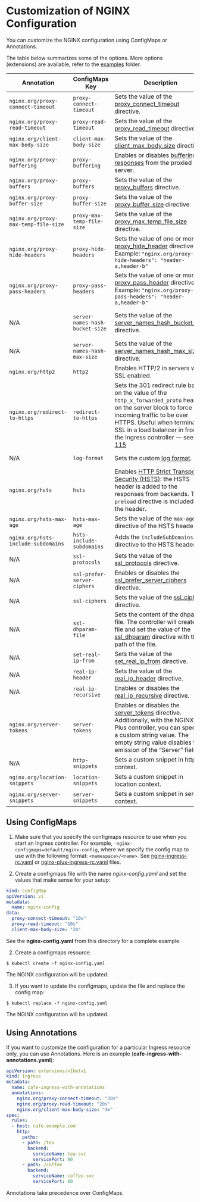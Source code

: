 # Customization of NGINX Configuration

You can customize the NGINX configuration using ConfigMaps or Annotations.

The table below summarizes some of the options. More options (extensions) are available, refer to the [examples](..) folder.

| Annotation | ConfigMaps Key | Description | Default |
| ---------- | -------------- | ----------- | ------- |
| `nginx.org/proxy-connect-timeout` | `proxy-connect-timeout` | Sets the value of the [proxy_connect_timeout](http://nginx.org/en/docs/http/ngx_http_proxy_module.html#proxy_connect_timeout) directive. | `60s` |
| `nginx.org/proxy-read-timeout` | `proxy-read-timeout` | Sets the value of the [proxy_read_timeout](http://nginx.org/en/docs/http/ngx_http_proxy_module.html#proxy_read_timeout) directive. | `60s` |
| `nginx.org/client-max-body-size` | `client-max-body-size` | Sets the value of the [client_max_body_size](http://nginx.org/en/docs/http/ngx_http_core_module.html#client_max_body_size) directive. | `1m` |
| `nginx.org/proxy-buffering` | `proxy-buffering` | Enables or disables [buffering of responses](http://nginx.org/en/docs/http/ngx_http_proxy_module.html#proxy_buffering) from the proxied server. | `True` |
| `nginx.org/proxy-buffers` | `proxy-buffers` | Sets the value of the [proxy_buffers](http://nginx.org/en/docs/http/ngx_http_proxy_module.html#proxy_buffers) directive. | Depends on the platform. |
| `nginx.org/proxy-buffer-size` | `proxy-buffer-size` | Sets the value of the [proxy_buffer_size](http://nginx.org/en/docs/http/ngx_http_proxy_module.html#proxy_buffer_size) directive | Depends on the platform. |
| `nginx.org/proxy-max-temp-file-size` | `proxy-max-temp-file-size` | Sets the value of the  [proxy_max_temp_file_size](http://nginx.org/en/docs/http/ngx_http_proxy_module.html#proxy_max_temp_file_size) directive. | `1024m` |
| `nginx.org/proxy-hide-headers` | `proxy-hide-headers` | Sets the value of one or more  [proxy_hide_header](http://nginx.org/en/docs/http/ngx_http_proxy_module.html#proxy_hide_header) directives. Example: `"nginx.org/proxy-hide-headers": "header-a,header-b"` | N/A |
| `nginx.org/proxy-pass-headers` | `proxy-pass-headers` | Sets the value of one or more   [proxy_pass_header](http://nginx.org/en/docs/http/ngx_http_proxy_module.html#proxy_pass_header) directives. Example: `"nginx.org/proxy-pass-headers": "header-a,header-b"` | N/A |
| N/A | `server-names-hash-bucket-size` | Sets the value of the [server_names_hash_bucket_size](http://nginx.org/en/docs/http/ngx_http_core_module.html#server_names_hash_bucket_size) directive. | Depends on the size of the processor’s cache line. |
| N/A | `server-names-hash-max-size` | Sets the value of the [server_names_hash_max_size](http://nginx.org/en/docs/http/ngx_http_core_module.html#server_names_hash_max_size) directive. | `512` |
| `nginx.org/http2` | `http2` | Enables HTTP/2 in servers with SSL enabled. | `False` |
| `nginx.org/redirect-to-https` | `redirect-to-https` | Sets the 301 redirect rule based on the value of the `http_x_forwarded_proto` header on the server block to force incoming traffic to be over HTTPS. Useful when terminating SSL in a load balancer in front of the Ingress controller — see [115](https://github.com/nginxinc/kubernetes-ingress/issues/115) | `False` |
| N/A | `log-format` | Sets the custom [log format](http://nginx.org/en/docs/http/ngx_http_log_module.html#log_format).  | See the [template file](../../nginx-controller/nginx/nginx.conf.tmpl). |  
| `nginx.org/hsts` | `hsts` | Enables [HTTP Strict Transport Security (HSTS)](https://www.nginx.com/blog/http-strict-transport-security-hsts-and-nginx/): the HSTS header is added to the responses from backends. The `preload` directive is included in the header. | `False` |
| `nginx.org/hsts-max-age` | `hsts-max-age` | Sets the value of the `max-age` directive of the HSTS header. | `2592000` (1 month) |
| `nginx.org/hsts-include-subdomains` | `hsts-include-subdomains` | Adds the `includeSubDomains` directive to the HSTS header. | `False`|
| N/A | `ssl-protocols` | Sets the value of the [ssl_protocols](http://nginx.org/en/docs/http/ngx_http_ssl_module.html#ssl_protocols) directive. | `TLSv1 TLSv1.1 TLSv1.2`|
| N/A | `ssl-prefer-server-ciphers` | Enables or disables the [ssl_prefer_server_ciphers](http://nginx.org/en/docs/http/ngx_http_ssl_module.html#ssl_prefer_server_ciphers) directive. | `False`|
| N/A | `ssl-ciphers` | Sets the value of the [ssl_ciphers](http://nginx.org/en/docs/http/ngx_http_ssl_module.html#ssl_ciphers) directive. | `HIGH:!aNULL:!MD5`|
| N/A | `ssl-dhparam-file` | Sets the content of the dhparam file. The controller will create the file and set the value of the [ssl_dhparam](http://nginx.org/en/docs/http/ngx_http_ssl_module.html#ssl_dhparam) directive with the path of the file.  | N/A|
| N/A | `set-real-ip-from` | Sets the value of the [set_real_ip_from](http://nginx.org/en/docs/http/ngx_http_realip_module.html#set_real_ip_from) directive. | N/A |
| N/A | `real-ip-header` | Sets the value of the [real_ip_header](http://nginx.org/en/docs/http/ngx_http_realip_module.html#real_ip_header) directive. | `X-Real-IP`|
| N/A | `real-ip-recursive` | Enables or disables the [real_ip_recursive](http://nginx.org/en/docs/http/ngx_http_realip_module.html#real_ip_recursive) directive. | `False`|
| `nginx.org/server-tokens` | `server-tokens` | Enables or disables the [server_tokens](http://nginx.org/en/docs/http/ngx_http_core_module.html#server_tokens) directive. Additionally, with the NGINX Plus controller, you can specify a custom string value. The empty string value disables the emission of the “Server” field. | `True`|
| N/A | `http-snippets` | Sets a custom snippet in http context. | N/A |
| `nginx.org/location-snippets` | `location-snippets` | Sets a custom snippet in location context. | N/A |
| `nginx.org/server-snippets` | `server-snippets` | Sets a custom snippet in server context. | N/A |

## Using ConfigMaps

1. Make sure that you specify the configmaps resource to use when you start an Ingress controller.
For example, `-nginx-configmaps=default/nginx-config`, where we specify
the config map to use with the following format: `<namespace>/<name>`. See [nginx-ingress-rc.yaml](../complete-example/nginx-ingress-rc.yaml) or
[nginx-plus-ingress-rc.yaml](../complete-example/nginx-plus-ingress-rc.yaml) files.

1. Create a configmaps file with the name *nginx-config.yaml* and set the values
that make sense for your setup:
  ```yaml
  kind: ConfigMap
  apiVersion: v1
  metadata:
    name: nginx-config
  data:
    proxy-connect-timeout: "10s"
    proxy-read-timeout: "10s"
    client-max-body-size: "2m"
  ```
  See the **nginx-config.yaml** from this directory for a complete example.

2. Create a configmaps resource:
  ```
  $ kubectl create -f nginx-config.yaml
  ```
  The NGINX configuration will be updated.

3. If you want to update the configmaps, update the file and replace the config map:
  ```
  $ kubectl replace -f nginx-config.yaml
  ```
  The NGINX configuration will be updated.

## Using Annotations

If you want to customize the configuration for a particular Ingress resource only, you can use Annotations.
Here is an example (**cafe-ingress-with-annotations.yaml**):
```yaml
apiVersion: extensions/v1beta1
kind: Ingress
metadata:
  name: cafe-ingress-with-annotations
  annotations:
    nginx.org/proxy-connect-timeout: "30s"
    nginx.org/proxy-read-timeout: "20s"
    nginx.org/client-max-body-size: "4m"
spec:
  rules:
  - host: cafe.example.com
    http:
      paths:
      - path: /tea
        backend:
          serviceName: tea-svc
          servicePort: 80
      - path: /coffee
        backend:
          serviceName: coffee-svc
          servicePort: 80
```
Annotations take precedence over ConfigMaps.
